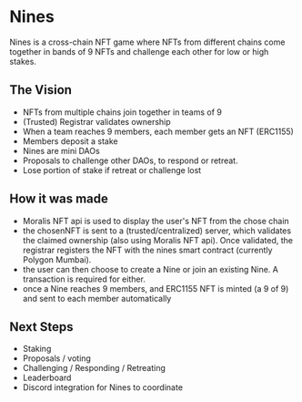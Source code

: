 # Nines

Nines is a cross-chain NFT game where NFTs from different chains come together in bands of 9 NFTs and challenge each other for low or high stakes.

## The Vision
- NFTs from multiple chains join together in teams of 9
- (Trusted) Registrar validates ownership
- When a team reaches 9 members, each member gets an NFT (ERC1155)
- Members deposit a stake
- Nines are mini DAOs
- Proposals to challenge other DAOs, to respond or retreat.
- Lose portion of stake if retreat or challenge lost

## How it was made
- Moralis NFT api is used to display the user's NFT from the chose chain
- the chosenNFT is sent to a (trusted/centralized) server, which validates the claimed ownership (also using Moralis NFT api). Once validated, the registrar registers the NFT with the nines smart contract (currently Polygon Mumbai).
- the user can then choose to create a Nine or join an existing Nine. A transaction is required for either.
- once a Nine reaches 9 members, and ERC1155 NFT is minted (a 9 of 9) and sent to each member automatically

## Next Steps
- Staking
- Proposals / voting
- Challenging / Responding / Retreating
- Leaderboard
- Discord integration for Nines to coordinate

